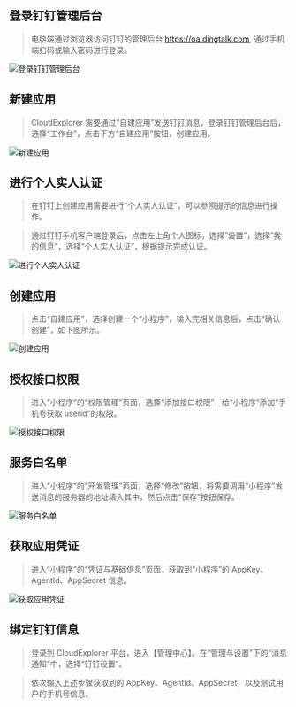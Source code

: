 ## 登录钉钉管理后台

> 电脑端通过浏览器访问钉钉的管理后台 https://oa.dingtalk.com, 通过手机端扫码或输入密码进行登录。

![登录钉钉管理后台](../img/tutorial/dingtalk_settings/登录钉钉管理后台.png)

## 新建应用

> CloudExplorer 需要通过“自建应用”发送钉钉消息，登录钉钉管理后台后，选择“工作台”，点击下方“自建应用”按钮，创建应用。

![新建应用](../img/tutorial/dingtalk_settings/新建应用.png)

## 进行个人实人认证

> 在钉钉上创建应用需要进行“个人实人认证”，可以参照提示的信息进行操作。

> 通过钉钉手机客户端登录后，点击左上角个人图标，选择“设置”，选择“我的信息”，选择“个人实人认证”，根据提示完成认证。

![进行个人实人认证](../img/tutorial/dingtalk_settings/进行个人实人认证.png)

## 创建应用

> 点击“自建应用”，选择创建一个“小程序”，输入完相关信息后，点击“确认创建”，如下图所示。

![创建应用](../img/tutorial/dingtalk_settings/创建应用.png)

## 授权接口权限

> 进入“小程序”的“权限管理”页面，选择“添加接口权限”，给“小程序”添加“手机号获取 userid”的权限。

![授权接口权限](../img/tutorial/dingtalk_settings/授权接口权限.png)

## 服务白名单

> 进入“小程序”的“开发管理”页面，选择“修改”按钮，将需要调用“小程序”发送消息的服务器的地址填入其中，然后点击“保存”按钮保存。

![服务白名单](../img/tutorial/dingtalk_settings/服务白名单.png)

## 获取应用凭证

> 进入“小程序”的“凭证与基础信息”页面，获取到“小程序”的 AppKey、AgentId、AppSecret 信息。

![获取应用凭证](../img/tutorial/dingtalk_settings/获取应用凭证.png)

## 绑定钉钉信息

> 登录到 CloudExplorer 平台，进入【管理中心】。在“管理与设置”下的“消息通知”中，选择“钉钉设置”。

> 依次输入上述步骤获取到的 AppKey、AgentId、AppSecret，以及测试用户的手机号信息。
